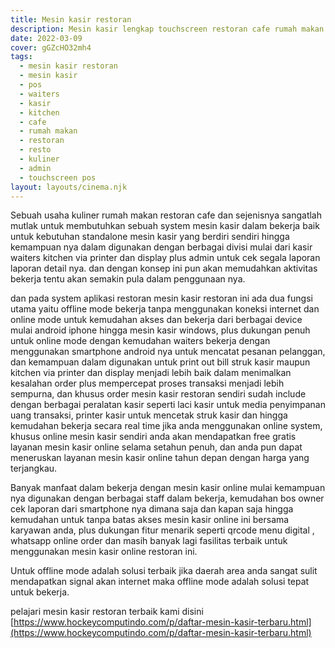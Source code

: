 ```yaml
---
title: Mesin kasir restoran
description: Mesin kasir lengkap touchscreen restoran cafe rumah makan waiters kasir kitchen admin.
date: 2022-03-09
cover: gGZcHO32mh4
tags:
  - mesin kasir restoran
  - mesin kasir
  - pos
  - waiters
  - kasir
  - kitchen
  - cafe
  - rumah makan
  - restoran
  - resto
  - kuliner
  - admin
  - touchscreen pos
layout: layouts/cinema.njk
---
```


Sebuah usaha kuliner rumah makan restoran cafe dan sejenisnya sangatlah mutlak untuk membutuhkan sebuah system mesin kasir dalam bekerja baik untuk kebutuhan standalone mesin kasir yang berdiri sendiri hingga kemampuan nya dalam digunakan dengan berbagai divisi mulai dari kasir waiters kitchen via printer dan display plus admin untuk cek segala laporan laporan detail nya. dan dengan konsep ini pun akan memudahkan aktivitas bekerja tentu akan semakin pula dalam penggunaan nya.

dan pada system aplikasi restoran mesin kasir restoran ini ada dua fungsi utama yaitu offline mode bekerja tanpa menggunakan koneksi internet dan online mode untuk kemudahan akses dan bekerja dari berbagai device mulai android iphone hingga mesin kasir windows, plus dukungan penuh untuk online mode dengan kemudahan waiters bekerja dengan menggunakan smartphone android nya untuk mencatat pesanan pelanggan, dan kemampuan dalam digunakan untuk print out bill struk kasir maupun kitchen via printer dan display menjadi lebih baik dalam menimalkan kesalahan order plus mempercepat proses transaksi menjadi lebih sempurna, dan khusus order mesin kasir restoran sendiri sudah include dengan berbagai peralatan kasir seperti laci kasir untuk media penyimpanan uang transaksi, printer kasir untuk mencetak struk kasir dan hingga kemudahan bekerja secara real time jika anda menggunakan online system, khusus online mesin kasir sendiri anda akan mendapatkan free gratis layanan mesin kasir online selama setahun penuh, dan anda pun dapat meneruskan layanan mesin kasir online tahun depan dengan harga yang terjangkau.

Banyak manfaat dalam bekerja dengan mesin kasir online mulai kemampuan nya digunakan dengan berbagai staff dalam bekerja, kemudahan bos owner cek laporan dari smartphone nya dimana saja dan kapan saja hingga kemudahan untuk tanpa batas akses mesin kasir online ini bersama karyawan anda, plus dukungan fitur menarik seperti qrcode menu digital , whatsapp online order dan masih banyak lagi fasilitas terbaik untuk menggunakan mesin kasir online restoran ini.

Untuk offline mode adalah solusi terbaik jika daerah area anda sangat sulit mendapatkan signal akan internet maka offline mode adalah solusi tepat untuk bekerja.

pelajari mesin kasir restoran terbaik kami disini [https://www.hockeycomputindo.com/p/daftar-mesin-kasir-terbaru.html](https://www.hockeycomputindo.com/p/daftar-mesin-kasir-terbaru.html)
